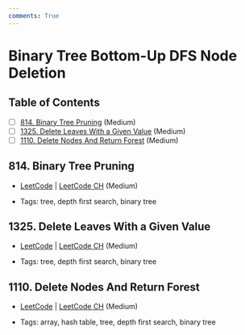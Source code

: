 ```yaml
---
comments: True
---
```


# Binary Tree Bottom-Up DFS Node Deletion

## Table of Contents

- [ ] [814. Binary Tree Pruning](https://leetcode.cn/problems/binary-tree-pruning/) (Medium)
- [ ] [1325. Delete Leaves With a Given Value](https://leetcode.cn/problems/delete-leaves-with-a-given-value/) (Medium)
- [ ] [1110. Delete Nodes And Return Forest](https://leetcode.cn/problems/delete-nodes-and-return-forest/) (Medium)

## 814. Binary Tree Pruning

-   [LeetCode](https://leetcode.com/problems/binary-tree-pruning/) | [LeetCode CH](https://leetcode.cn/problems/binary-tree-pruning/) (Medium)

-   Tags: tree, depth first search, binary tree
## 1325. Delete Leaves With a Given Value

-   [LeetCode](https://leetcode.com/problems/delete-leaves-with-a-given-value/) | [LeetCode CH](https://leetcode.cn/problems/delete-leaves-with-a-given-value/) (Medium)

-   Tags: tree, depth first search, binary tree
## 1110. Delete Nodes And Return Forest

-   [LeetCode](https://leetcode.com/problems/delete-nodes-and-return-forest/) | [LeetCode CH](https://leetcode.cn/problems/delete-nodes-and-return-forest/) (Medium)

-   Tags: array, hash table, tree, depth first search, binary tree
